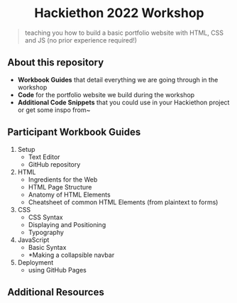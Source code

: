 <h1 align="center">Hackiethon 2022 Workshop</h1>

> teaching you how to build a basic portfolio website with HTML, CSS and JS (no prior experience required!)

## About this repository
* **Workbook Guides** that detail everything we are going through in the workshop
* **Code** for the portfolio website we build during the workshop
* **Additional Code Snippets** that you could use in your Hackiethon project or get some inspo from~

## Participant Workbook Guides
1. Setup
   * Text Editor
   * GitHub repository
2. HTML
   * Ingredients for the Web
   * HTML Page Structure
   * Anatomy of HTML Elements
   * Cheatsheet of common HTML Elements (from plaintext to forms)
3. CSS
   * CSS Syntax
   * Displaying and Positioning
   * Typography
4. JavaScript
   * Basic Syntax
   * *Making a collapsible navbar
5. Deployment
   * using GitHub Pages

## Additional Resources
